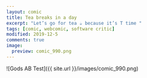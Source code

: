 ```yaml
---
layout: comic
title: Tea breaks in a day
excerpt: "Let’s go for tea ☕️ because it’s T time "
tags: [comic, webcomic, software critic]
modified: 2019-12-5
comments: true
image:
  preview: comic_990.png
---
```


![Gods AB Test]({{ site.url }}/images/comic_990.png)  
